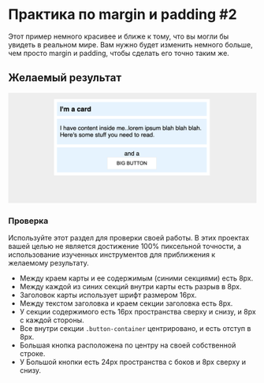 # Практика по margin и padding #2

Этот пример немного красивее и ближе к тому, что вы могли бы увидеть в реальном мире. Вам нужно будет изменить немного больше, чем просто margin и padding, чтобы сделать его точно таким же.

## Желаемый результат
![desired outcome](./desired-outcome.png)

### Проверка
Используйте этот раздел для проверки своей работы. В этих проектах вашей целью не является достижение 100% пиксельной точности, а использование изученных инструментов для приближения к желаемому результату.

- Между краем карты и ее содержимым (синими секциями) есть 8px.
- Между каждой из синих секций внутри карты есть разрыв в 8px.
- Заголовок карты использует шрифт размером 16px.
- Между текстом заголовка и краем секции заголовка есть 8px.
- У секции содержимого есть 16px пространства сверху и снизу, и 8px с каждой стороны.
- Все внутри секции `.button-container` центрировано, и есть отступ в 8px.
- Большая кнопка расположена по центру на своей собственной строке.
- У Большой кнопки есть 24px пространства с боков и 8px сверху и снизу.
